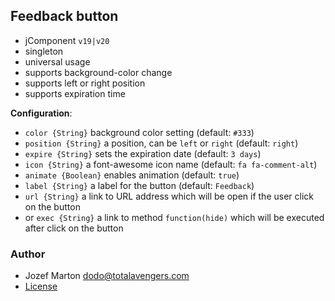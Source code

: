 ## Feedback button

- jComponent `v19|v20`
- singleton
- universal usage
- supports background-color change
- supports left or right position
- supports expiration time

__Configuration__:

- `color {String}` background color setting (default: `#333`)
- `position {String}` a position, can be `left` or `right` (default: `right`)
- `expire {String}` sets the expiration date (default: `3 days`)
- `icon {String}` a font-awesome icon name (default: `fa fa-comment-alt`)
- `animate {Boolean}` enables animation (default: `true`)
- `label {String}` a label for the button (default: `Feedback`)
- `url {String}` a link to URL address which will be open if the user click on the button
- or `exec {String}` a link to method `function(hide)` which will be executed after click on the button

### Author

- Jozef Marton <dodo@totalavengers.com>
- [License](https://www.totaljs.com/license/)
